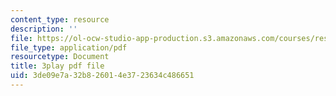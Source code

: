 ```yaml
---
content_type: resource
description: ''
file: https://ol-ocw-studio-app-production.s3.amazonaws.com/courses/res-15-003-shaping-the-future-of-work-15-662x-spring-2016/3de09e7a32b826014e3723634c486651_sDnM5fTqXv4.pdf
file_type: application/pdf
resourcetype: Document
title: 3play pdf file
uid: 3de09e7a-32b8-2601-4e37-23634c486651
---
```


